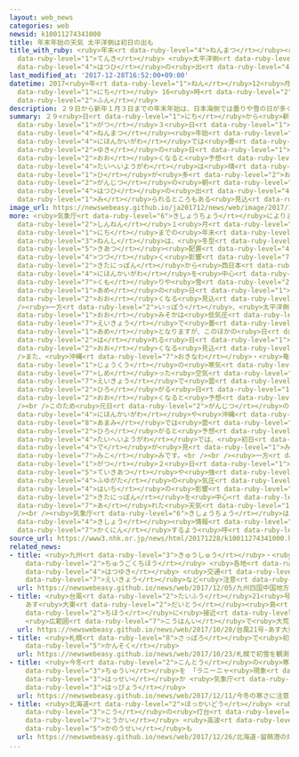 ```yaml
---
layout: web_news
categories: web
newsid: k10011274341000
title: 年末年始の天気 太平洋側は初日の出も
title_with_ruby: <ruby>年末<rt data-ruby-level="4">ねんまつ</rt></ruby><ruby>年始<rt data-ruby-level="3">ねんし</rt></ruby>の<ruby>天気<rt
  data-ruby-level="1">てんき</rt></ruby> <ruby>太平洋側<rt data-ruby-level="4">たいへいようがわ</rt></ruby>は<ruby>初日<rt
  data-ruby-level="4">はつひ</rt></ruby>の<ruby>出<rt data-ruby-level="4">で</rt></ruby>も
last_modified_at: '2017-12-28T16:52:00+09:00'
datetime: 2017<ruby>年<rt data-ruby-level="1">ねん</rt></ruby>12<ruby>月<rt data-ruby-level="1">がつ</rt></ruby>28<ruby>日<rt
  data-ruby-level="1">にち</rt></ruby> 16<ruby>時<rt data-ruby-level="2">じ</rt></ruby>52<ruby>分<rt
  data-ruby-level="2">ふん</rt></ruby>
description: ２９日から新年１月３日までの年末年始は、日本海側では曇りや雪の日が多くなると予想されていますが、太平洋側は晴れる日が多くなり、元日の朝は初日の出が見られるところもある見込みです。
summary: ２９<ruby>日<rt data-ruby-level="1">にち</rt></ruby>から<ruby>新年<rt data-ruby-level="2">しんねん</rt></ruby>１<ruby>月<rt
  data-ruby-level="1">がつ</rt></ruby>３<ruby>日<rt data-ruby-level="1">にち</rt></ruby>までの<ruby>年末<rt
  data-ruby-level="4">ねんまつ</rt></ruby><ruby>年始<rt data-ruby-level="3">ねんし</rt></ruby>は、<ruby>日本海側<rt
  data-ruby-level="4">にほんかいがわ</rt></ruby>では<ruby>曇<rt data-ruby-level="7">くも</rt></ruby>りや<ruby>雪<rt
  data-ruby-level="2">ゆき</rt></ruby>の<ruby>日<rt data-ruby-level="1">ひ</rt></ruby>が<ruby>多<rt
  data-ruby-level="2">おお</rt></ruby>くなると<ruby>予想<rt data-ruby-level="3">よそう</rt></ruby>されていますが、<ruby>太平洋側<rt
  data-ruby-level="4">たいへいようがわ</rt></ruby>は<ruby>晴<rt data-ruby-level="2">は</rt></ruby>れる<ruby>日<rt
  data-ruby-level="1">ひ</rt></ruby>が<ruby>多<rt data-ruby-level="2">おお</rt></ruby>くなり、<ruby>元日<rt
  data-ruby-level="2">がんじつ</rt></ruby>の<ruby>朝<rt data-ruby-level="2">あさ</rt></ruby>は<ruby>初日<rt
  data-ruby-level="4">はつひ</rt></ruby>の<ruby>出<rt data-ruby-level="4">で</rt></ruby>が<ruby>見<rt
  data-ruby-level="1">み</rt></ruby>られるところもある<ruby>見込<rt data-ruby-level="7">みこ</rt></ruby>みです。
image_url: https://newswebeasy.github.io/ja201712/news/web/image/2017/12/28/K10011274341_1712281703_1712281705_01_02.jpg
more: <ruby>気象庁<rt data-ruby-level="6">きしょうちょう</rt></ruby>によりますと、２９<ruby>日<rt data-ruby-level="1">にち</rt></ruby>から<ruby>新年<rt
  data-ruby-level="2">しんねん</rt></ruby>１<ruby>月<rt data-ruby-level="1">がつ</rt></ruby>３<ruby>日<rt
  data-ruby-level="1">にち</rt></ruby>までの<ruby>年末<rt data-ruby-level="4">ねんまつ</rt></ruby><ruby>年始<rt
  data-ruby-level="3">ねんし</rt></ruby>は、<ruby>冬型<rt data-ruby-level="4">ふゆがた</rt></ruby>の<ruby>気圧<rt
  data-ruby-level="5">きあつ</rt></ruby><ruby>配置<rt data-ruby-level="4">はいち</rt></ruby>が<ruby>続<rt
  data-ruby-level="4">つづ</rt></ruby>く<ruby>影響<rt data-ruby-level="7">えいきょう</rt></ruby>で、<ruby>北日本<rt
  data-ruby-level="2">きたにっぽん</rt></ruby>から<ruby>西日本<rt data-ruby-level="2">にしにほん</rt></ruby>にかけての<ruby>日本海側<rt
  data-ruby-level="4">にほんかいがわ</rt></ruby>を<ruby>中心<rt data-ruby-level="2">ちゅうしん</rt></ruby>に、<ruby>曇<rt
  data-ruby-level="7">くも</rt></ruby>りや<ruby>雪<rt data-ruby-level="2">ゆき</rt></ruby>、または<ruby>雨<rt
  data-ruby-level="1">あめ</rt></ruby>の<ruby>日<rt data-ruby-level="1">ひ</rt></ruby>が<ruby>多<rt
  data-ruby-level="2">おお</rt></ruby>くなる<ruby>見込<rt data-ruby-level="7">みこ</rt></ruby>みです。<br
  /><ruby>一方<rt data-ruby-level="2">いっぽう</rt></ruby>、<ruby>太平洋側<rt data-ruby-level="4">たいへいようがわ</rt></ruby>は<ruby>大<rt
  data-ruby-level="1">おお</rt></ruby>みそかは<ruby>低気圧<rt data-ruby-level="5">ていきあつ</rt></ruby>の<ruby>影響<rt
  data-ruby-level="7">えいきょう</rt></ruby>で<ruby>曇<rt data-ruby-level="7">くも</rt></ruby>りや<ruby>雨<rt
  data-ruby-level="1">あめ</rt></ruby>となりますが、このほかの<ruby>日<rt data-ruby-level="1">ひ</rt></ruby>は<ruby>晴<rt
  data-ruby-level="2">は</rt></ruby>れる<ruby>日<rt data-ruby-level="1">ひ</rt></ruby>が<ruby>多<rt
  data-ruby-level="2">おお</rt></ruby>くなる<ruby>見込<rt data-ruby-level="7">みこ</rt></ruby>みです。<br
  />また、<ruby>沖縄<rt data-ruby-level="7">おきなわ</rt></ruby>・<ruby>奄美<rt data-ruby-level="8">あまみ</rt></ruby>は<ruby>上空<rt
  data-ruby-level="1">じょうくう</rt></ruby>の<ruby>寒気<rt data-ruby-level="3">かんき</rt></ruby>や<ruby>湿<rt
  data-ruby-level="7">しめ</rt></ruby>った<ruby>空気<rt data-ruby-level="1">くうき</rt></ruby>の<ruby>影響<rt
  data-ruby-level="7">えいきょう</rt></ruby>で<ruby>雲<rt data-ruby-level="2">くも</rt></ruby>が<ruby>広<rt
  data-ruby-level="2">ひろ</rt></ruby>がる<ruby>日<rt data-ruby-level="1">ひ</rt></ruby>が<ruby>多<rt
  data-ruby-level="2">おお</rt></ruby>くなると<ruby>予想<rt data-ruby-level="3">よそう</rt></ruby>されています。<br
  /><br />このため<ruby>元日<rt data-ruby-level="2">がんじつ</rt></ruby>の<ruby>朝<rt data-ruby-level="2">あさ</rt></ruby>は、<ruby>日本海側<rt
  data-ruby-level="4">にほんかいがわ</rt></ruby>や<ruby>沖縄<rt data-ruby-level="7">おきなわ</rt></ruby>・<ruby>奄美<rt
  data-ruby-level="8">あまみ</rt></ruby>では<ruby>雲<rt data-ruby-level="2">くも</rt></ruby>が<ruby>広<rt
  data-ruby-level="2">ひろ</rt></ruby>がると<ruby>予想<rt data-ruby-level="3">よそう</rt></ruby>されていますが、<ruby>太平洋側<rt
  data-ruby-level="4">たいへいようがわ</rt></ruby>では、<ruby>初日<rt data-ruby-level="4">はつひ</rt></ruby>の<ruby>出<rt
  data-ruby-level="4">で</rt></ruby>が<ruby>見<rt data-ruby-level="1">み</rt></ruby>られるところがある<ruby>見込<rt
  data-ruby-level="7">みこ</rt></ruby>みです。<br /><br /><ruby>一方<rt data-ruby-level="2">いっぽう</rt></ruby>、１<ruby>月<rt
  data-ruby-level="1">がつ</rt></ruby>２<ruby>日<rt data-ruby-level="1">にち</rt></ruby>ごろは、<ruby>低気圧<rt
  data-ruby-level="5">ていきあつ</rt></ruby>や<ruby>強<rt data-ruby-level="2">つよ</rt></ruby>い<ruby>冬型<rt
  data-ruby-level="4">ふゆがた</rt></ruby>の<ruby>気圧<rt data-ruby-level="5">きあつ</rt></ruby><ruby>配置<rt
  data-ruby-level="4">はいち</rt></ruby>の<ruby>影響<rt data-ruby-level="7">えいきょう</rt></ruby>で<ruby>北日本<rt
  data-ruby-level="2">きたにっぽん</rt></ruby>を<ruby>中心<rt data-ruby-level="2">ちゅうしん</rt></ruby>に<ruby>荒<rt
  data-ruby-level="7">あ</rt></ruby>れた<ruby>天気<rt data-ruby-level="1">てんき</rt></ruby>となるおそれがあります。<br
  /><br /><ruby>気象庁<rt data-ruby-level="6">きしょうちょう</rt></ruby>は、<ruby>最新<rt data-ruby-level="4">さいしん</rt></ruby>の<ruby>気象<rt
  data-ruby-level="4">きしょう</rt></ruby><ruby>情報<rt data-ruby-level="5">じょうほう</rt></ruby>を<ruby>確認<rt
  data-ruby-level="7">かくにん</rt></ruby>するよう<ruby>呼<rt data-ruby-level="6">よ</rt></ruby>びかけています。
source_url: https://www3.nhk.or.jp/news/html/20171228/k10011274341000.html
related_news:
- title: <ruby>九州<rt data-ruby-level="3">きゅうしゅう</rt></ruby>・<ruby>四国<rt data-ruby-level="2">しこく</rt></ruby>・<ruby>中国地方<rt
    data-ruby-level="2">ちゅうごくちほう</rt></ruby> <ruby>各地<rt data-ruby-level="4">かくち</rt></ruby>で<ruby>初雪<rt
    data-ruby-level="4">はつゆき</rt></ruby> <ruby>交通<rt data-ruby-level="2">こうつう</rt></ruby><ruby>影響<rt
    data-ruby-level="7">えいきょう</rt></ruby>など<ruby>注意<rt data-ruby-level="3">ちゅうい</rt></ruby>
  url: https://newswebeasy.github.io/news/web/2017/12/05/九州四国中国地方-各地で初雪-交通影響など注意
- title: <ruby>台風<rt data-ruby-level="2">たいふう</rt></ruby>21<ruby>号<rt data-ruby-level="3">ごう</rt></ruby>
    あす<ruby>大東<rt data-ruby-level="2">だいとう</rt></ruby><ruby>島<rt data-ruby-level="3">とう</rt></ruby><ruby>地方<rt
    data-ruby-level="2">ちほう</rt></ruby>に<ruby>接近<rt data-ruby-level="5">せっきん</rt></ruby>
    <ruby>広範囲<rt data-ruby-level="7">こうはんい</rt></ruby>で<ruby>大荒<rt data-ruby-level="7">おおあ</rt></ruby>れに
  url: https://newswebeasy.github.io/news/web/2017/10/20/台風21号-あす大東島地方に接近-広範囲で大荒れに
- title: <ruby>札幌<rt data-ruby-level="8">さっぽろ</rt></ruby>で<ruby>初雪<rt data-ruby-level="4">はつゆき</rt></ruby>を<ruby>観測<rt
    data-ruby-level="5">かんそく</rt></ruby>
  url: https://newswebeasy.github.io/news/web/2017/10/23/札幌で初雪を観測
- title: <ruby>今冬<rt data-ruby-level="2">こんとう</rt></ruby>の<ruby>寒<rt data-ruby-level="3">さむ</rt></ruby>さに<ruby>注意<rt
    data-ruby-level="3">ちゅうい</rt></ruby>を 「ラニーニャ<ruby>現象<rt data-ruby-level="5">げんしょう</rt></ruby>」<ruby>発生<rt
    data-ruby-level="3">はっせい</rt></ruby>か <ruby>気象庁<rt data-ruby-level="6">きしょうちょう</rt></ruby><ruby>発表<rt
    data-ruby-level="3">はっぴょう</rt></ruby>
  url: https://newswebeasy.github.io/news/web/2017/12/11/今冬の寒さに注意を-ラニーニャ現象発生か-気象庁発表
- title: <ruby>北海道<rt data-ruby-level="2">ほっかいどう</rt></ruby> <ruby>留萌<rt data-ruby-level="8">るもい</rt></ruby><ruby>港<rt
    data-ruby-level="3">こう</rt></ruby>の<ruby>灯台<rt data-ruby-level="4">とうだい</rt></ruby>が<ruby>倒壊<rt
    data-ruby-level="7">とうかい</rt></ruby> <ruby>高波<rt data-ruby-level="3">たかなみ</rt></ruby>の<ruby>可能性<rt
    data-ruby-level="5">かのうせい</rt></ruby>も
  url: https://newswebeasy.github.io/news/web/2017/12/26/北海道-留萌港の灯台が倒壊-高波の可能性も
...
```

